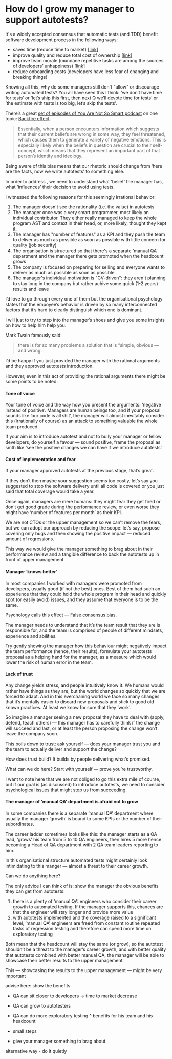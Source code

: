 # How do I grow my manager to support autotests?

It's a widely accepted consensus that automatic tests (and TDD) benefit software development process in the following ways:

- saves time (reduce time to market) [[link](https://www.techwell.com/sites/default/files/articles/XDD6027filelistfilename1_0.pdf)]
- improve quality and reduce total cost of ownership [[link](https://martinfowler.com/articles/is-quality-worth-cost.html)]
- improve team morale (mundane repetitive tasks are among the sources of developers’ unhappiness) [[link](https://github.com/sharovatov/teamlead/blob/master/articles/happiness.md)]
- reduce onboarding costs (developers have less fear of changing and breaking things) 

Knowing all this, why do some managers still don't "allow" or discourage writing automated tests? You all have seen this I think: ‘we don’t have time for tests’ or ‘let’s ship this first, then next Q we’ll devote time for tests’ or ‘the estimate with tests is too big, let’s skip the tests’.

There’s a great [set of episodes of You Are Not So Smart podcast](https://youarenotsosmart.com/2011/06/10/the-backfire-effect/) on one topic: [Backfire effect](https://effectiviology.com/backfire-effect-facts-dont-change-minds/).

> Essentially, when a person encounters information which suggests that their current beliefs are wrong in some way, they feel threatened, which causes them to generate a variety of negative emotions. This is especially likely when the beliefs in question are crucial to their self-concept, which means that they represent an important part of that person’s identity and ideology.

Being aware of this bias means that our rhetoric should change from ‘here are the facts, now we write autotests’ to something else.

In order to address , we need to understand what ‘belief’ the manager has, what ‘influences’ their decision to avoid using tests.

I witnessed the following reasons for this seemingly irrational behavior:

1. The manager doesn't see the rationality (i.e. the value) in autotests
2. The manager once was a very smart programmer, most likely an individual contributor. They either really managed to keep the whole program AST and context in their head, or, more likely, thought they kept it.
3. The manager has "number of features" as a KPI and they push the team to deliver as much as possible as soon as possible with little concern for quality (job security)
4. The organisation is structured so that there's a separate ‘manual QA’ department and the manager there gets promoted when the headcount grows
5. The company is focused on preparing for selling and everyone wants to deliver as much as possible as soon as possible
6. The manager's individual motivation is "CV-driven": they aren't planning to stay long in the company but rather achive some quick (1-2 years) results and leave

I’d love to go through every one of them but the organisational psychology states that the empoyee’s behavior is driven by so many interconnected factors that it’s hard to clearly distinguish which one is dominant.

I will just to try to step into the manager’s shoes and give you some insights on how to help him help you.

Mark Twain famously said:

> there is for so many problems a solution that is “simple, obvious — and wrong.

I’d be happy if you just provided the manager with the rational arguments and they approved autotests introduction.

However, even in this act of providing the rational arguments there might be some points to be noted:

#### Tone of voice

Your tone of voice and the way how you present the arguments: ‘negative instead of positive’. Managers are human beings too, and if your proposal sounds like ‘our code is all shit’, the manager will almost inevitably consider this (irrationally of course) as an attack to something valuable the whole team produced.

If your aim is to introduce autotest and not to bully your manager or fellow developers, do yourself a favour — sound positive, frame the proposal as smth like ‘see the positive changes we can have if we introduce autotests’.

#### Cost of implementation and fear

If your manager approved autotests at the previous stage, that’s great.

If they don’t then maybe your suggestion seems too costly, let’s say you suggested to stop the software delivery until all code is covered or you just said that total coverage would take a year.

Once again, managers are mere humans: they might fear they get fired or don’t get good grade during the performance review, or even worse they might have ‘number of features per month’ as their KPI.

We are not CTOs or the upper management so we can’t remove the fears, but we can adopt our approach by reducing the scope: let’s say, propose covering only bugs and then showing the positive impact — reduced amount of regressions.

This way we would give the manager something to brag about in their performance review and a tangible difference to back the autotests up in front of upper management.

#### Manager ‘knows better’

In most companies I worked with managers were promoted from developers, usually good (if not the best) ones. Best of them had such an experience that they could hold the whole program in their head and quickly spot (or easily avoid) issues, and they assume that everyone is to be the same.

Psychology calls this effect — [False consensus bias](https://www.sciencedirect.com/science/article/abs/pii/002210317790049X).

The manager needs to understand that it’s the team result that they are is responsible for, and the team is comprised of people of different mindsets, experience and abilities.

Try gently showing the manager how this behaviour might negatively impact the team performance (hence, their results), formulate your autotests proposal as a helping hand for the manager, as a measure which would lower the risk of human error in the team.

#### Lack of trust

Any change yields stress, and people intuitively know it. We humans would rather have things as they are, but the world changes so quickly that we are forced to adapt. And in this everchaning world we face so many changes that it’s mentally easier to discard new proposals and stick to good old known practices. At least we know for sure that they ‘work’.

So imagine a manager seeing a new proposal they have to deal with (apply, defend, teach others) — this manager has to carefully think if the change will succeed and last, or at least the person proposing the change won’t leave the company soon.

This boils down to trust: ask yourself — does your manager trust you and the team to actually deliver and support the change?

How does trust build? It builds by people delivering what’s promised.

What can we do here? Start with yourself — prove you’re trustworthy.

I want to note here that we are not obliged to go this extra mile of course, but if our goal is (as discussed) to introduce autotests, we need to consider psychological issues that might stop us from succeeding.

#### The manager of ‘manual QA’ department is afraid not to grow

In some companies there is a separate ‘manual QA’ department where usually the manager ‘growth’ is bound to some KPIs or the number of their subordinates.

The career ladder sometimes looks like this: the manager starts as a QA lead, ‘grows’ his team from 5 to 10 QA engineers, then hires 5 more hence becoming a Head of QA department with 2 QA team leaders reporting to him.

In this organisational structure automated tests might certainly look intimidating to this manger — almost a threat to their career growth.

Can we do anything here?

The only advice I can think of is: show the manager the obvious benefits they can get from autotests:

1. there is a plenty of ‘manual QA’ engineers who consider their career growth to automated testing. If the manager supports this, chances are that the engineer will stay longer and provide more value
2. with autotests implemented and the coverage raised to a significant level, ‘manual QA’ engineers are freed from constant routine repeated tasks of regression testing and therefore can spend more time on exploratory testing

Both mean that the headcount will stay the same (or grow), so the autotest shouldn’t be a threat to the manager’s career growth, and with better quality that autotests combined with better manual QA, the manager will be able to showcase their better results to the upper management.

This — showcasing the results to the upper management — might be very important 

advise here: show the benefits
- QA can sit closer to developers -> time to market decrease
- QA can grow to autotesters
- QA can do more exploratory testing
^ benefits for his team and his headcount




- small steps
- give your manager something to brag about


alternative way - do it quietly

